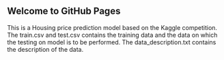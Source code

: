 ## Welcome to GitHub Pages

This is a Housing price prediction model based on the Kaggle competition. The train.csv and test.csv contains the training data and the data on which the testing on model is to be performed. The data_description.txt contains the description of the data.
